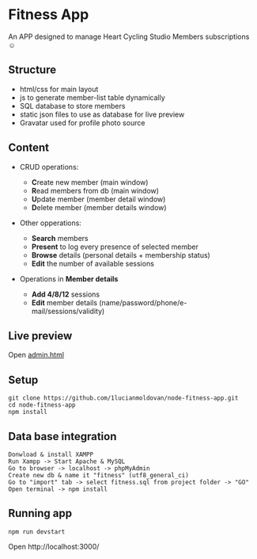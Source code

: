 # Fitness App 

An APP designed to manage Heart Cycling Studio Members subscriptions ☺

## Structure

- html/css for main layout
- js to generate member-list table dynamically
- SQL database to store members
- static json files to use as database for live preview
- Gravatar used for profile photo source

## Content

- CRUD operations:
    - **C**reate new member (main window)
    - **R**ead members from db (main window)
    - **U**pdate member (member detail window)
    - **D**elete member (member details window)

- Other opperations: 
    - **Search** members
    - **Present** to log every presence of selected member
    - **Browse** details (personal details + membership status)
    - **Edit** the number of available sessions

- Operations in **Member details**
    - **Add 4/8/12** sessions
    - **Edit** member details (name/password/phone/e-mail/sessions/validity)

## Live preview

Open [admin.html](https://1lucianmoldovan.github.io/node-fitness-app/public/index.html)

## Setup

```
git clone https://github.com/1lucianmoldovan/node-fitness-app.git
cd node-fitness-app
npm install
```

## Data base integration

```
Donwload & install XAMPP
Run Xampp -> Start Apache & MySQL
Go to browser -> localhost -> phpMyAdmin
Create new db & name it "fitness" (utf8_general_ci)
Go to "import" tab -> select fitness.sql from project folder -> "GO"
Open terminal -> npm install 
```

## Running app

```
npm run devstart
```

Open http://localhost:3000/